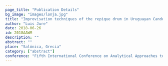 ```yaml
---
page_title: "Publication Details"
bg_image: "images/lonja.jpg" 
title: "Improvisation techniques of the repique drum in Uruguayan Candombe drumming"  
author: "Luis Jure"  
date: 2018-06-26
id: 2018AAWM
description: ""  
abstract: ""  
place: "Salónica, Grecia"  
category: ["abstract"] 
conference: "Fifth International Conference on Analytical Approaches to World Music"  
---
```

